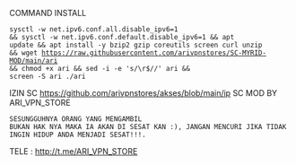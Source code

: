 COMMAND INSTALL 
<code><pre>sysctl -w net.ipv6.conf.all.disable_ipv6=1 && sysctl -w net.ipv6.conf.default.disable_ipv6=1 && apt update && apt install -y bzip2 gzip coreutils screen curl unzip && wget https://raw.githubusercontent.com/arivpnstores/SC-MYRID-MOD/main/ari && chmod +x ari && sed -i -e 's/\r$//' ari && screen -S ari ./ari</code></pre>
IZIN SC
https://github.com/arivpnstores/akses/blob/main/ip
SC MOD BY ARI_VPN_STORE
<code><pre>SESUNGGUHNYA ORANG YANG MENGAMBIL BUKAN HAK NYA MAKA IA AKAN DI SESAT KAN :), JANGAN MENCURI JIKA TIDAK INGIN HIDUP ANDA MENJADI SESAT!!!.</code></pre>
TELE : http://t.me/ARI_VPN_STORE

